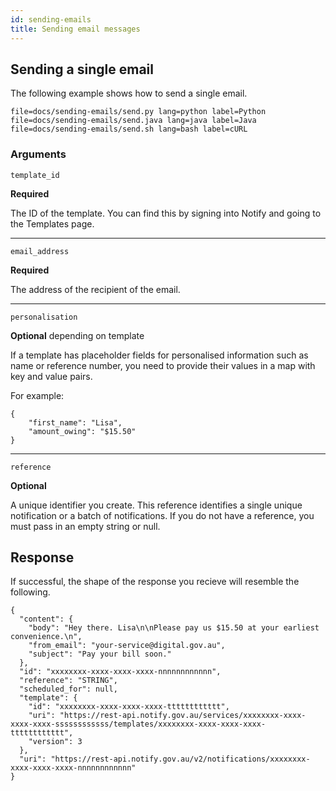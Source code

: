 ```yaml
---
id: sending-emails
title: Sending email messages
---
```


## Sending a single email

The following example shows how to send a single email.

```filetabs
file=docs/sending-emails/send.py lang=python label=Python
file=docs/sending-emails/send.java lang=java label=Java
file=docs/sending-emails/send.sh lang=bash label=cURL
```

### Arguments

`template_id`

**Required**

The ID of the template. You can find this by signing into Notify and
going to the Templates page.

---


`email_address`

**Required**

The address of the recipient of the email.

---


`personalisation`

**Optional** depending on template

If a template has placeholder fields for personalised information such as name
or reference number, you need to provide their values in a map with key
and value pairs.

For example:

```
{
    "first_name": "Lisa",
    "amount_owing": "$15.50"
}
```

---

`reference`

**Optional**

A unique identifier you create. This reference identifies a single unique notification or a batch of notifications. If you do not have a reference, you must pass in an empty string or null.

## Response

If successful, the shape of the response you recieve will resemble the
following.


```
{
  "content": {
    "body": "Hey there. Lisa\n\nPlease pay us $15.50 at your earliest convenience.\n", 
    "from_email": "your-service@digital.gov.au", 
    "subject": "Pay your bill soon."
  }, 
  "id": "xxxxxxxx-xxxx-xxxx-xxxx-nnnnnnnnnnnn",
  "reference": "STRING", 
  "scheduled_for": null, 
  "template": {
    "id": "xxxxxxxx-xxxx-xxxx-xxxx-tttttttttttt",
    "uri": "https://rest-api.notify.gov.au/services/xxxxxxxx-xxxx-xxxx-xxxx-ssssssssssss/templates/xxxxxxxx-xxxx-xxxx-xxxx-tttttttttttt",
    "version": 3
  }, 
  "uri": "https://rest-api.notify.gov.au/v2/notifications/xxxxxxxx-xxxx-xxxx-xxxx-nnnnnnnnnnnn"
}
```
